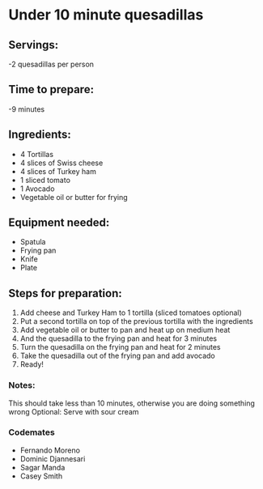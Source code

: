 # Under 10 minute quesadillas

## Servings: 
-2 quesadillas per person

## Time to prepare: 
-9 minutes

## Ingredients:
- 4 Tortillas
- 4 slices of Swiss cheese
- 4 slices of Turkey ham
- 1 sliced tomato
- 1 Avocado
- Vegetable oil or butter for frying

## Equipment needed:
- Spatula
- Frying pan
- Knife
- Plate


## Steps for preparation:
1. Add cheese and Turkey Ham to 1 tortilla (sliced tomatoes optional)
2. Put a second tortilla on top of the previous tortilla with the ingredients
3. Add vegetable oil or butter to pan and heat up on medium heat
4. And the quesadilla to the frying pan and heat for 3 minutes
5. Turn the quesadilla on the frying pan and heat for 2 minutes
6. Take the quesadilla out of the frying pan and add avocado
7. Ready!


### Notes:
This should take less than 10 minutes, otherwise you are doing something wrong
Optional: Serve with sour cream

### Codemates #
- Fernando Moreno
- Dominic Djannesari
- Sagar Manda
- Casey Smith
